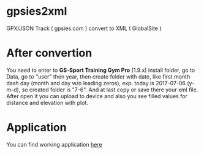# gpsies2xml
GPX/JSON Track ( gpsies.com ) convert to XML ( GlobalSite )

# After convertion
You need to enter to **GS-Sport Training Gym Pro** (1.9.x) install folder, go to Data, go to "user" then year, then create folder with date, like first month dash day (month and day w/o leading zeros), exp. today is 2017-07-06 (y-m-d), so created folder is "7-6". And at last copy or save there your xml file.
After open it you can upload to device and also you see filled values for distance and elevation with plot.

# Application
You can find working application [here](http://cenkier.h2g.pl/apk/route/)

